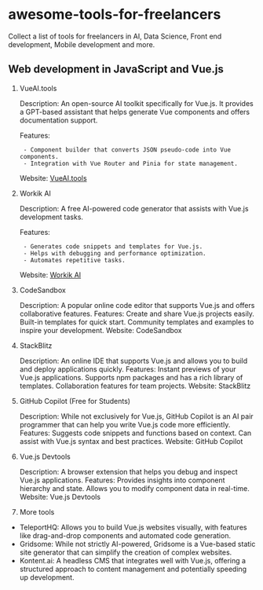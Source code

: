 # awesome-tools-for-freelancers
Collect a list of tools for freelancers in AI, Data Science, Front end development, Mobile development and more. 


## Web development in JavaScript and Vue.js

1. VueAI.tools

    Description: An open-source AI toolkit specifically for Vue.js. It provides a GPT-based assistant that helps generate Vue components and offers documentation support.
   
    Features:
   
        - Component builder that converts JSON pseudo-code into Vue components.
        - Integration with Vue Router and Pinia for state management.
   
    Website: [VueAI.tools](https://vueai.tools/)

3. Workik AI

    Description: A free AI-powered code generator that assists with Vue.js development tasks.
   
    Features:
   
        - Generates code snippets and templates for Vue.js.
        - Helps with debugging and performance optimization.
        - Automates repetitive tasks.

   Website: [Workik AI](https://workik.com/)

5. CodeSandbox

    Description: A popular online code editor that supports Vue.js and offers collaborative features.
    Features:
        Create and share Vue.js projects easily.
        Built-in templates for quick start.
        Community templates and examples to inspire your development.
    Website: CodeSandbox

6. StackBlitz

    Description: An online IDE that supports Vue.js and allows you to build and deploy applications quickly.
    Features:
        Instant previews of your Vue.js applications.
        Supports npm packages and has a rich library of templates.
        Collaboration features for team projects.
    Website: StackBlitz

7. GitHub Copilot (Free for Students)

    Description: While not exclusively for Vue.js, GitHub Copilot is an AI pair programmer that can help you write Vue.js code more efficiently.
    Features:
        Suggests code snippets and functions based on context.
        Can assist with Vue.js syntax and best practices.
    Website: GitHub Copilot

8. Vue.js Devtools

    Description: A browser extension that helps you debug and inspect Vue.js applications.
    Features:
        Provides insights into component hierarchy and state.
        Allows you to modify component data in real-time.
    Website: Vue.js Devtools


9. More tools

- TeleportHQ: Allows you to build Vue.js websites visually, with features like drag-and-drop components and automated code generation.   
- Gridsome: While not strictly AI-powered, Gridsome is a Vue-based static site generator that can simplify the creation of complex websites.  
- Kontent.ai: A headless CMS that integrates well with Vue.js, offering a structured approach to content management and potentially speeding up development.
